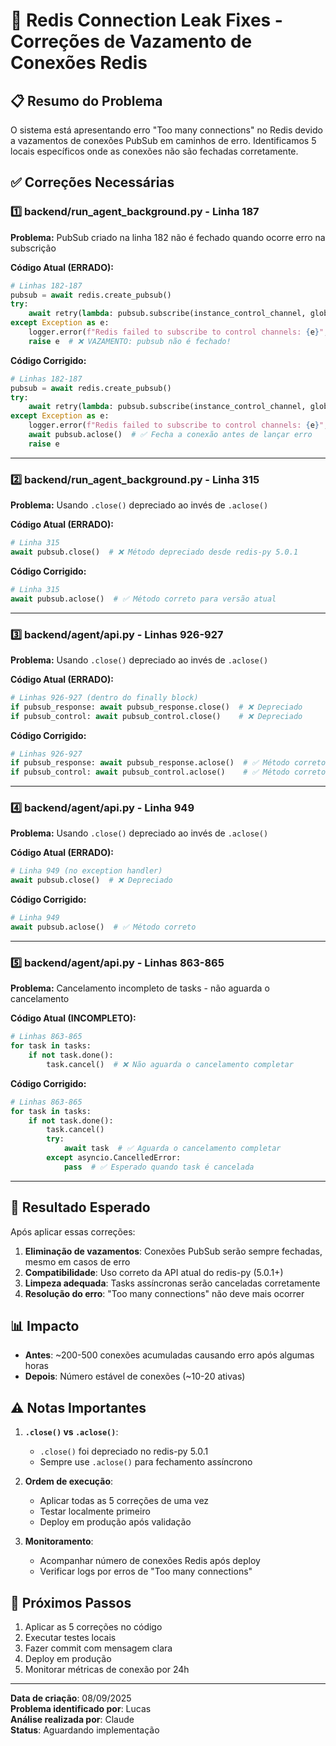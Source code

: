 # 🔧 Redis Connection Leak Fixes - Correções de Vazamento de Conexões Redis

## 📋 Resumo do Problema
O sistema está apresentando erro "Too many connections" no Redis devido a vazamentos de conexões PubSub em caminhos de erro. Identificamos 5 locais específicos onde as conexões não são fechadas corretamente.

## ✅ Correções Necessárias

### 1️⃣ **backend/run_agent_background.py** - Linha 187
**Problema:** PubSub criado na linha 182 não é fechado quando ocorre erro na subscrição

**Código Atual (ERRADO):**
```python
# Linhas 182-187
pubsub = await redis.create_pubsub()
try:
    await retry(lambda: pubsub.subscribe(instance_control_channel, global_control_channel))
except Exception as e:
    logger.error(f"Redis failed to subscribe to control channels: {e}", exc_info=True)
    raise e  # ❌ VAZAMENTO: pubsub não é fechado!
```

**Código Corrigido:**
```python
# Linhas 182-187
pubsub = await redis.create_pubsub()
try:
    await retry(lambda: pubsub.subscribe(instance_control_channel, global_control_channel))
except Exception as e:
    logger.error(f"Redis failed to subscribe to control channels: {e}", exc_info=True)
    await pubsub.aclose()  # ✅ Fecha a conexão antes de lançar erro
    raise e
```

---

### 2️⃣ **backend/run_agent_background.py** - Linha 315
**Problema:** Usando `.close()` depreciado ao invés de `.aclose()`

**Código Atual (ERRADO):**
```python
# Linha 315
await pubsub.close()  # ❌ Método depreciado desde redis-py 5.0.1
```

**Código Corrigido:**
```python
# Linha 315
await pubsub.aclose()  # ✅ Método correto para versão atual
```

---

### 3️⃣ **backend/agent/api.py** - Linhas 926-927
**Problema:** Usando `.close()` depreciado ao invés de `.aclose()`

**Código Atual (ERRADO):**
```python
# Linhas 926-927 (dentro do finally block)
if pubsub_response: await pubsub_response.close()  # ❌ Depreciado
if pubsub_control: await pubsub_control.close()    # ❌ Depreciado
```

**Código Corrigido:**
```python
# Linhas 926-927
if pubsub_response: await pubsub_response.aclose()  # ✅ Método correto
if pubsub_control: await pubsub_control.aclose()    # ✅ Método correto
```

---

### 4️⃣ **backend/agent/api.py** - Linha 949
**Problema:** Usando `.close()` depreciado ao invés de `.aclose()`

**Código Atual (ERRADO):**
```python
# Linha 949 (no exception handler)
await pubsub.close()  # ❌ Depreciado
```

**Código Corrigido:**
```python
# Linha 949
await pubsub.aclose()  # ✅ Método correto
```

---

### 5️⃣ **backend/agent/api.py** - Linhas 863-865
**Problema:** Cancelamento incompleto de tasks - não aguarda o cancelamento

**Código Atual (INCOMPLETO):**
```python
# Linhas 863-865
for task in tasks:
    if not task.done():
        task.cancel()  # ❌ Não aguarda o cancelamento completar
```

**Código Corrigido:**
```python
# Linhas 863-865
for task in tasks:
    if not task.done():
        task.cancel()
        try:
            await task  # ✅ Aguarda o cancelamento completar
        except asyncio.CancelledError:
            pass  # ✅ Esperado quando task é cancelada
```

---

## 🎯 Resultado Esperado

Após aplicar essas correções:

1. **Eliminação de vazamentos**: Conexões PubSub serão sempre fechadas, mesmo em casos de erro
2. **Compatibilidade**: Uso correto da API atual do redis-py (5.0.1+)
3. **Limpeza adequada**: Tasks assíncronas serão canceladas corretamente
4. **Resolução do erro**: "Too many connections" não deve mais ocorrer

## 📊 Impacto

- **Antes**: ~200-500 conexões acumuladas causando erro após algumas horas
- **Depois**: Número estável de conexões (~10-20 ativas)

## ⚠️ Notas Importantes

1. **`.close()` vs `.aclose()`**: 
   - `.close()` foi depreciado no redis-py 5.0.1
   - Sempre use `.aclose()` para fechamento assíncrono

2. **Ordem de execução**:
   - Aplicar todas as 5 correções de uma vez
   - Testar localmente primeiro
   - Deploy em produção após validação

3. **Monitoramento**:
   - Acompanhar número de conexões Redis após deploy
   - Verificar logs por erros de "Too many connections"

## 🚀 Próximos Passos

1. Aplicar as 5 correções no código
2. Executar testes locais
3. Fazer commit com mensagem clara
4. Deploy em produção
5. Monitorar métricas de conexão por 24h

---

**Data de criação**: 08/09/2025  
**Problema identificado por**: Lucas  
**Análise realizada por**: Claude  
**Status**: Aguardando implementação
